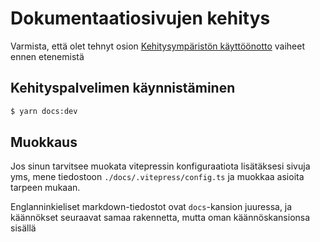 # Dokumentaatiosivujen kehitys
Varmista, että olet tehnyt osion [Kehitysympäristön käyttöönotto](./setting_up_environment.md) vaiheet ennen etenemistä

## Kehityspalvelimen käynnistäminen
```sh
$ yarn docs:dev
```

## Muokkaus
Jos sinun tarvitsee muokata vitepressin konfiguraatiota lisätäksesi sivuja yms, mene tiedostoon `./docs/.vitepress/config.ts` ja muokkaa asioita tarpeen mukaan.

Englanninkieliset markdown-tiedostot ovat `docs`-kansion juuressa, ja käännökset seuraavat samaa rakennetta, mutta oman käännöskansionsa sisällä
